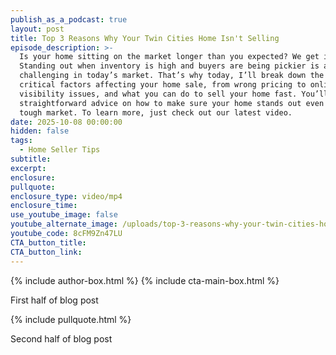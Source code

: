 ```yaml
---
publish_as_a_podcast: true
layout: post
title: Top 3 Reasons Why Your Twin Cities Home Isn't Selling
episode_description: >-
  Is your home sitting on the market longer than you expected? We get it.
  Standing out when inventory is high and buyers are being pickier is a lot more
  challenging in today’s market. That’s why today, I’ll break down the three
  critical factors affecting your home sale, from wrong pricing to online
  visibility issues, and what you can do to sell your home fast. You’ll get
  straightforward advice on how to make sure your home stands out even in a
  tough market. To learn more, just check out our latest video.
date: 2025-10-08 00:00:00
hidden: false
tags:
  - Home Seller Tips
subtitle:
excerpt:
enclosure:
pullquote:
enclosure_type: video/mp4
enclosure_time:
use_youtube_image: false
youtube_alternate_image: /uploads/top-3-reasons-why-your-twin-cities-home-isn-t-selling.jpg
youtube_code: 8cFM9Zn47LU
CTA_button_title:
CTA_button_link:
---
```

{% include author-box.html %} {% include cta-main-box.html %}

First half of blog post

{% include pullquote.html %}

Second half of blog post